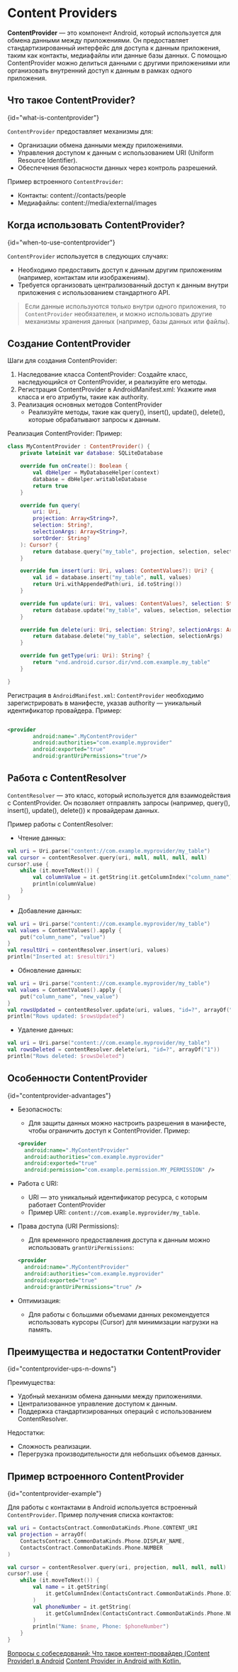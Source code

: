 # Content Providers

**ContentProvider** — это компонент Android, который используется для обмена данными между приложениями. Он
предоставляет стандартизированный интерфейс для доступа к данным приложения, таким как контакты, медиафайлы или данные
базы данных. С помощью ContentProvider можно делиться данными с другими приложениями или организовать внутренний доступ
к данным в рамках одного приложения.

## Что такое ContentProvider?

{id="what-is-contentprovider"}

`ContentProvider` предоставляет механизмы для:

- Организации обмена данными между приложениями.
- Управления доступом к данным с использованием URI (Uniform Resource Identifier).
- Обеспечения безопасности данных через контроль разрешений.

Пример встроенного `ContentProvider`:

- Контакты: content://contacts/people
- Медиафайлы: content://media/external/images

## Когда использовать ContentProvider?

{id="when-to-use-contentprovider"}

`ContentProvider` используется в следующих случаях:

- Необходимо предоставить доступ к данным другим приложениям (например, контактам или изображениям).
- Требуется организовать централизованный доступ к данным внутри приложения с использованием стандартного API.

> Если данные используются только внутри одного приложения, то
> `ContentProvider` необязателен, и можно использовать другие
> механизмы хранения данных (например, базы данных или файлы).

## Создание ContentProvider

Шаги для создания ContentProvider:

1. Наследование класса ContentProvider: Создайте класс, наследующийся от ContentProvider, и реализуйте его методы.
2. Регистрация ContentProvider в AndroidManifest.xml: Укажите имя класса и его атрибуты, такие как authority.
3. Реализация основных методов ContentProvider
    - Реализуйте методы, такие как query(), insert(), update(), delete(), которые
      обрабатывают запросы к данным.

Реализация ContentProvider:
Пример:

```kotlin
class MyContentProvider : ContentProvider() {
    private lateinit var database: SQLiteDatabase

    override fun onCreate(): Boolean {
        val dbHelper = MyDatabaseHelper(context)
        database = dbHelper.writableDatabase
        return true
    }

    override fun query(
        uri: Uri,
        projection: Array<String>?,
        selection: String?,
        selectionArgs: Array<String>?,
        sortOrder: String?
    ): Cursor? {
        return database.query("my_table", projection, selection, selectionArgs, null, null, sortOrder)
    }

    override fun insert(uri: Uri, values: ContentValues?): Uri? {
        val id = database.insert("my_table", null, values)
        return Uri.withAppendedPath(uri, id.toString())
    }

    override fun update(uri: Uri, values: ContentValues?, selection: String?, selectionArgs: Array<String>?): Int {
        return database.update("my_table", values, selection, selectionArgs)
    }

    override fun delete(uri: Uri, selection: String?, selectionArgs: Array<String>?): Int {
        return database.delete("my_table", selection, selectionArgs)
    }

    override fun getType(uri: Uri): String? {
        return "vnd.android.cursor.dir/vnd.com.example.my_table"
    }

}
```

Регистрация в `AndroidManifest.xml`:
`ContentProvider` необходимо зарегистрировать в манифесте, указав authority — уникальный идентификатор провайдера.
Пример:

```xml

<provider
        android:name=".MyContentProvider"
        android:authorities="com.example.myprovider"
        android:exported="true"
        android:grantUriPermissions="true"/>
```

## Работа с ContentResolver

`ContentResolver` — это класс, который используется для взаимодействия с ContentProvider. Он позволяет отправлять
запросы (например, query(), insert(), update(), delete()) к провайдерам данных.

Пример работы с ContentResolver:

- Чтение данных:

```kotlin
val uri = Uri.parse("content://com.example.myprovider/my_table")
val cursor = contentResolver.query(uri, null, null, null, null)
cursor?.use {
    while (it.moveToNext()) {
        val columnValue = it.getString(it.getColumnIndex("column_name"))
        println(columnValue)
    }
}
```

- Добавление данных:

```kotlin
val uri = Uri.parse("content://com.example.myprovider/my_table")
val values = ContentValues().apply {
    put("column_name", "value")
}
val resultUri = contentResolver.insert(uri, values)
println("Inserted at: $resultUri")
```

- Обновление данных:

```kotlin
val uri = Uri.parse("content://com.example.myprovider/my_table")
val values = ContentValues().apply {
    put("column_name", "new_value")
}
val rowsUpdated = contentResolver.update(uri, values, "id=?", arrayOf("1"))
println("Rows updated: $rowsUpdated")
```

- Удаление данных:

```kotlin
val uri = Uri.parse("content://com.example.myprovider/my_table")
val rowsDeleted = contentResolver.delete(uri, "id=?", arrayOf("1"))
println("Rows deleted: $rowsDeleted")
```

## Особенности ContentProvider

{id="contentprovider-advantages"}

- Безопасность:
    - Для защиты данных можно настроить разрешения в манифесте, чтобы ограничить доступ к ContentProvider. Пример:
  ```xml
  <provider
    android:name=".MyContentProvider"
    android:authorities="com.example.myprovider"
    android:exported="true"
    android:permission="com.example.permission.MY_PERMISSION" />
  ```  

- Работа с URI:
    - URI — это уникальный идентификатор ресурса, с которым работает ContentProvider
    - Пример URI: `content://com.example.myprovider/my_table`.

- Права доступа (URI Permissions):
    - Для временного предоставления доступа к данным можно использовать `grantUriPermissions`:
  ```XML
  <provider
    android:name=".MyContentProvider"
    android:authorities="com.example.myprovider"
    android:exported="true"
    android:grantUriPermissions="true" />
  ```
- Оптимизация:
    - Для работы с большими объемами данных рекомендуется использовать курсоры (Cursor) для минимизации нагрузки на
      память.

## Преимущества и недостатки ContentProvider

{id="contentprovider-ups-n-downs"}

Преимущества:

- Удобный механизм обмена данными между приложениями.
- Централизованное управление доступом к данным.
- Поддержка стандартизированных операций с использованием ContentResolver.

Недостатки:

- Сложность реализации.
- Перегрузка производительности для небольших объемов данных.

## Пример встроенного ContentProvider

{id="contentprovider-example"}

Для работы с контактами в Android используется встроенный `ContentProvider`.
Пример получения списка контактов:

```kotlin
val uri = ContactsContract.CommonDataKinds.Phone.CONTENT_URI
val projection = arrayOf(
    ContactsContract.CommonDataKinds.Phone.DISPLAY_NAME,
    ContactsContract.CommonDataKinds.Phone.NUMBER
)

val cursor = contentResolver.query(uri, projection, null, null, null)
cursor?.use {
    while (it.moveToNext()) {
        val name = it.getString(
            it.getColumnIndex(ContactsContract.CommonDataKinds.Phone.DISPLAY_NAME)
        )
        val phoneNumber = it.getString(
            it.getColumnIndex(ContactsContract.CommonDataKinds.Phone.NUMBER)
        )
        println("Name: $name, Phone: $phoneNumber")
    }
}
```

<seealso>
  <category ref="src">
    <a href="https://apptractor.ru/info/techhype/voprosy-s-sobesedovaniy-chto-takoe-kontent-provayder-content-provider-v-android.html">Вопросы с собеседований: Что такое контент-провайдер (Content Provider) в Android</a>
    <a href="https://medium.com/@zekromvishwa56789/understanding-contentprovider-and-contentresolver-in-android-with-kotlin-f31952062649">Content Provider in Android with  Kotlin.</a>
  </category>
</seealso>